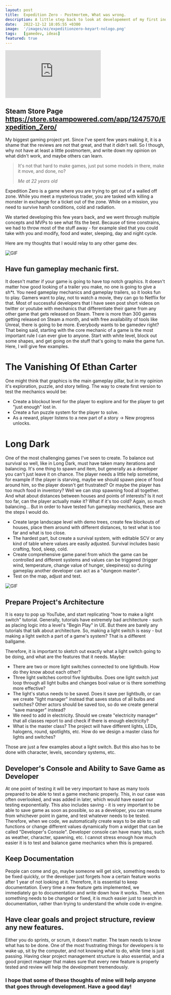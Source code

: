 ```yaml
---
layout: post
title:  Expedition Zero - Postmortem, What was wrong.
description: A little step back to look at developement of my first indie game.
date:   2022-12-12 18:05:55 +0300
image:  '/images/ez/expeditionzero-keyart-nologo.png'
tags:   [gamedev, ideas]
featured: true
---
```





<p><iframe src="https://www.youtube.com/embed/OHhpW-nZVms" frameborder="0" allowfullscreen></iframe></p>

## Steam Store Page https://store.steampowered.com/app/1247570/Expedition_Zero/

My biggest gaming project yet. Since I've spent few years making it, it is a shame that the reviews are not that great, and that it didn't sell. So I though, why not have at least a little postmortem, and write down my opinion on what didn't work, and maybe others can learn.

> It's not that hard to make games, just put some models in there, make it move, and done, no?
>
> <cite>Me at 22 years old</cite>



Expedition Zero is a game where you are trying to get out of a walled off zone. While you meet a mysterious trader, you are tasked with killing a monster in exchange for a ticket out of the zone. While on a mission, you need to survive harsh conditions, cold and radiation.

We started developing this few years back, and we went through multiple concepts and MVPs to see what fits the best. Because of time constrains, we had to throw most of the stuff away - for example sled that you could take with you and modify, food and water, sleeping, day and night cycle. 

Here are my thoughts that I would relay to any other game dev.

![GIF]({{site.baseurl}}/images/ez/EZ_gif_1.gif)

## Have fun gameplay mechanic first.

It doesn't matter if your game is going to have top notch graphics. It doesn't matter how good looking of a trailer you make, no one is going to give a sh*t. You need gameplay mechanics and gameplay trailers, so it looks fun to play. Gamers want to play, not to watch a movie, they can go to Netflix for that. Most of successful developers that I have seen post short videos on twitter or youtube with mechanics that differentiate their game from any other game that gets released on Steam. There is more than 300 games getting released on Steam a month, and with free availability of tools like Unreal, there is going to be more. Everybody wants to be gamedev right?
That being said, starting with the core mechanic of a game is the most important rule I can ever give to anyone. Start with white level, block out some shapes, and get going on the stuff that's going to make the game fun.
Here, I will give few examples.

# The Vanishing Of Ethan Carter
One might think that graphics is the main gameplay pillar, but in my opinion it's exploration, puzzle, and story telling. The way to create first version to test the mechanics would be:
- Create a blockout level for the player to explore and for the player to get "just enough" lost in.
- Create a fun puzzle system for the player to solve.
- As a reward, player listens to a new part of a story -> New progress unlocks.

# Long Dark
One of the most challenging games I've seen to create. To balance out survival so well, like in Long Dark, must have taken many iterations and balancing. It's one thing to spawn and item, but generally as a developer you can't just leave it on chance. The player needs a little help sometime, for example if the player is starving, maybe we should spawn piece of food around him, so the player doesn't get frustrated? Or maybe the player has too much food in inventory? Well we can stop spawning food all together. And what about distances between houses and points of interests? Is it not too far, can the player actually make it? What if it's too cold? Again, so much balancing... But in order to have tested fun gameplay mechanics, these are the steps I would do. 
- Create large landscape level with demo trees, create few blockouts of houses, place them around with different distances, to test what is too far and what is too close.
- The hardest part, but create a survival system, with editable SCV or any kind of table where values are easily adjusted. Survival includes basic crafting, food, sleep, cold.
- Create comprehensive game panel from which the game can be controlled and different systems and values can be triggered (trigger wind, temperature, change value of hunger, sleepiness) so during gameplay another developer can act as a "dungeon master". 
- Test on the map, adjust and test.

![GIF]({{site.baseurl}}/images/ez/EZ_gif_2.gif)

## Prepare Project's Architecture

It is easy to pop up YouTube, and start replicating "how to make a light switch" tutorial. Generally, tutorials have extremely bad architecture - such as placing logic into a level's "Begin Play" in UE. But there are barely any tutorials that talk about architecture. So, making a light switch is easy - but making a light switch a part of a game's system? That is a different ballgame. 

Therefore, it is important to sketch out exactly what a light switch going to be doing, and what are the features that it needs.
Maybe:

- There are two or more light switches connected to one lightbulb. How do they know about each other? 
- Three light switches control five lightbulbs. Does one light switch just loop through all light bulbs and changes bool value or is there something more effective?
- The light's status needs to be saved. Does it save per lightbulb, or can we create "light manager" instead that saves status of all bulbs and switches? Other actors should be saved too, so do we create general "save manager" instead?
- We need to add in electricity. Should we create "electricity manager" that all classes report to and check if there is enough electricity?
- What is the master class? The project will have different lights, LEDs, halogens, round, spotlights, etc. How do we design a master class for lights and switches?

Those are just a few examples about a light switch. But this also has to be done with character, levels, secondary systems, etc.

## Developer's Console and Ability to Save Game as Developer

At one point of testing it will be very important to have as many tools prepared to be able to test a game mechanic properly. This, in our case was often overlooked, and was added in later, which would have eased our testing exponentially. This also includes saving - it is very important to be able to save game as soon as possible, so as a developer, you can resume from whichever point in game, and test whatever needs to be tested. 
Therefore, when we code, we automatically create ways to be able to call functions or change different values dynamically from a widget that can be called "Developer's Console". Developer console can have many tabs, such as weather, character, spawning, etc. I cannot stress enough how much easier it is to test and balance game mechanics when this is prepared.

## Keep Documentation

People can come and go, maybe someone will get sick, something needs to be fixed quickly, or the developer just forgets how a certain feature works after 1 year of not looking at it. Therefore, it is essential to keep documentation. Every time a new feature gets implemented, we immediately go to documentation and write down how it works. Then, when something needs to be changed or fixed, it is much easier just to search in documentation, rather than trying to understand the whole code in-engine. 

## Have clear goals and project structure, review any new features.

Either you do sprints, or scrum, it doesn't matter. The team needs to know what has to be done. One of the most frustrating things for developers is to wake up, sit by the computer, and not knowing what to do, while time is just passing. 
Having clear project management structure is also essential, and a good project manager that makes sure that every new feature is properly tested and review will help the development tremendously. 


### I hope that some of these thoughts of mine will help anyone that goes through development. Have a good day!






